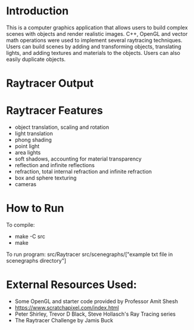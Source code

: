 # Introduction 

This is a computer graphics application that allows users to build complex scenes with objects and render realistic images. C++, OpenGL and vector math operations were used to implement several raytracing techniques. 
Users can build scenes by adding and transforming objects, translating lights, and adding textures and materials to the objects. Users can also easily duplicate objects. 

# Raytracer Output

# Raytracer Features 

* object translation, scaling and rotation 
* light translation
* phong shading
* point light
* area lights
* soft shadows, accounting for material transparency
* reflection and infinite reflections
* refraction, total internal refraction and infinite refraction
* box and sphere texturing
* cameras 

# How to Run 
To compile:  
* make -C src
* make
  
To run program: src/Raytracer src/scenegraphs/["example txt file in scenegraphs directory"]

# External Resources Used: 
* Some OpenGL and starter code provided by Professor Amit Shesh
* https://www.scratchapixel.com/index.html
* Peter Shirley, Trevor D Black, Steve Hollasch's Ray Tracing series 
* The Raytracer Challenge by Jamis Buck  

